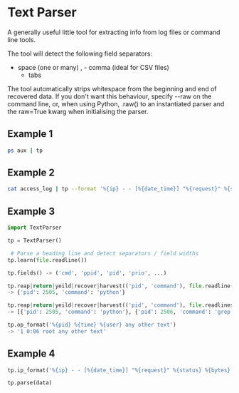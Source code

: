# Text Parser

A generally useful little tool for extracting info from log files or command
line tools.

The tool will detect the following field separators:
  - space (one or many)
, - comma (ideal for CSV files)
	 - tabs

The tool automatically strips whitespace from the beginning and end of
recovered data. If you don't want this behaviour, specify --raw on the command
line, or, when using Python, .raw() to an instantiated parser and the raw=True
kwarg when initialising the parser.

## Example 1
```bash
ps aux | tp
```

## Example 2
```bash
cat access_log | tp --format '%{ip} - - [%{date_time}] "%{request}" %{status} %{bytes} "%{referrer}" "%{user_agent}' --print "%{request}"
```

## Example 3
```python
import TextParser

tp = TextParser()

 # Parse a heading line and detect separators / field widths
tp.learn(file.readline())

tp.fields() -> ('cmd', 'ppid', 'pid', 'prio', ...)

tp.reap|return|yeild|recover|harvest(('pid', 'command'), file.readline())
-> {'pid': 2505, 'command': 'python'}

tp.reap|return|yeild|recover|harvest(('pid', 'command'), file.readlines())
-> [{'pid': 2505, 'command': 'python'}, {'pid': 2506, 'command': 'grep'}]

tp.op_format('%{pid} %{time} %{user} any other text')
-> '1 0:06 root any other text'
```

## Example 4
```python
tp.ip_format('%{ip} - - [%{date_time}] "%{request}" %{status} %{bytes} "%{referrer}" "%{user_agent}'

tp.parse(data)
```
